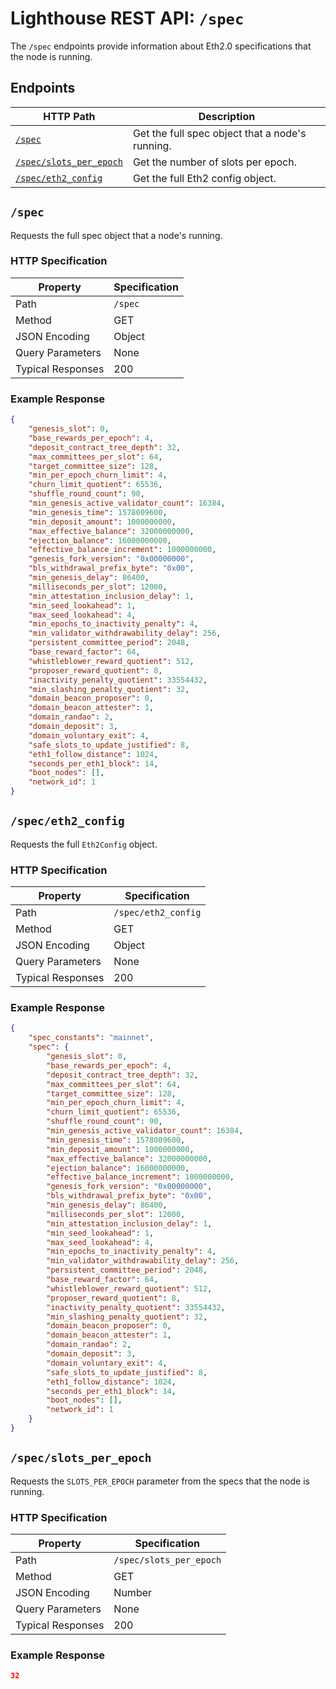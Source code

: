 # Lighthouse REST API: `/spec`

The `/spec` endpoints provide information about Eth2.0 specifications that the node is running.

## Endpoints

HTTP Path | Description |
| --- | -- |
[`/spec`](#spec) | Get the full spec object that a node's running.
[`/spec/slots_per_epoch`](#specslots_per_epoch) | Get the number of slots per epoch.
[`/spec/eth2_config`](#specseth2_config) | Get the full Eth2 config object.

## `/spec`

Requests the full spec object that a node's running.

### HTTP Specification

| Property | Specification |
| --- |--- |
Path | `/spec`
Method | GET
JSON Encoding | Object
Query Parameters | None
Typical Responses | 200

### Example Response

```json
{
    "genesis_slot": 0,
    "base_rewards_per_epoch": 4,
    "deposit_contract_tree_depth": 32,
    "max_committees_per_slot": 64,
    "target_committee_size": 128,
    "min_per_epoch_churn_limit": 4,
    "churn_limit_quotient": 65536,
    "shuffle_round_count": 90,
    "min_genesis_active_validator_count": 16384,
    "min_genesis_time": 1578009600,
    "min_deposit_amount": 1000000000,
    "max_effective_balance": 32000000000,
    "ejection_balance": 16000000000,
    "effective_balance_increment": 1000000000,
    "genesis_fork_version": "0x00000000",
    "bls_withdrawal_prefix_byte": "0x00",
    "min_genesis_delay": 86400,
    "milliseconds_per_slot": 12000,
    "min_attestation_inclusion_delay": 1,
    "min_seed_lookahead": 1,
    "max_seed_lookahead": 4,
    "min_epochs_to_inactivity_penalty": 4,
    "min_validator_withdrawability_delay": 256,
    "persistent_committee_period": 2048,
    "base_reward_factor": 64,
    "whistleblower_reward_quotient": 512,
    "proposer_reward_quotient": 8,
    "inactivity_penalty_quotient": 33554432,
    "min_slashing_penalty_quotient": 32,
    "domain_beacon_proposer": 0,
    "domain_beacon_attester": 1,
    "domain_randao": 2,
    "domain_deposit": 3,
    "domain_voluntary_exit": 4,
    "safe_slots_to_update_justified": 8,
    "eth1_follow_distance": 1024,
    "seconds_per_eth1_block": 14,
    "boot_nodes": [],
    "network_id": 1
}
```

## `/spec/eth2_config`

Requests the full `Eth2Config` object.

### HTTP Specification

| Property | Specification |
| --- |--- |
Path | `/spec/eth2_config`
Method | GET
JSON Encoding | Object
Query Parameters | None
Typical Responses | 200

### Example Response

```json
{
    "spec_constants": "mainnet",
    "spec": {
        "genesis_slot": 0,
        "base_rewards_per_epoch": 4,
        "deposit_contract_tree_depth": 32,
        "max_committees_per_slot": 64,
        "target_committee_size": 128,
        "min_per_epoch_churn_limit": 4,
        "churn_limit_quotient": 65536,
        "shuffle_round_count": 90,
        "min_genesis_active_validator_count": 16384,
        "min_genesis_time": 1578009600,
        "min_deposit_amount": 1000000000,
        "max_effective_balance": 32000000000,
        "ejection_balance": 16000000000,
        "effective_balance_increment": 1000000000,
        "genesis_fork_version": "0x00000000",
        "bls_withdrawal_prefix_byte": "0x00",
        "min_genesis_delay": 86400,
        "milliseconds_per_slot": 12000,
        "min_attestation_inclusion_delay": 1,
        "min_seed_lookahead": 1,
        "max_seed_lookahead": 4,
        "min_epochs_to_inactivity_penalty": 4,
        "min_validator_withdrawability_delay": 256,
        "persistent_committee_period": 2048,
        "base_reward_factor": 64,
        "whistleblower_reward_quotient": 512,
        "proposer_reward_quotient": 8,
        "inactivity_penalty_quotient": 33554432,
        "min_slashing_penalty_quotient": 32,
        "domain_beacon_proposer": 0,
        "domain_beacon_attester": 1,
        "domain_randao": 2,
        "domain_deposit": 3,
        "domain_voluntary_exit": 4,
        "safe_slots_to_update_justified": 8,
        "eth1_follow_distance": 1024,
        "seconds_per_eth1_block": 14,
        "boot_nodes": [],
        "network_id": 1
    }
}
```

## `/spec/slots_per_epoch`

Requests the `SLOTS_PER_EPOCH` parameter from the specs that the node is running.

### HTTP Specification

| Property | Specification |
| --- |--- |
Path | `/spec/slots_per_epoch`
Method | GET
JSON Encoding | Number
Query Parameters | None
Typical Responses | 200

### Example Response

```json
32
```